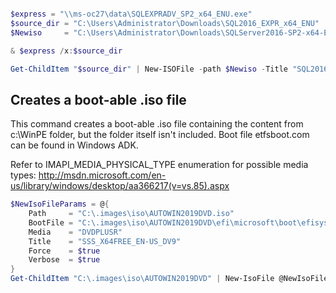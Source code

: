 ```powershell

$express = "\\ms-oc27\data\SQLEXPRADV_SP2_x64_ENU.exe"
$source_dir = "C:\Users\Administrator\Downloads\SQL2016_EXPR_x64_ENU"
$Newiso     = "C:\Users\Administrator\Downloads\SQLServer2016-SP2-x64-ENU-Exp.iso"

& $express /x:$source_dir

Get-ChildItem "$source_dir" | New-ISOFile -path $Newiso -Title "SQL2016_x64_ENU" -Verbose -Force

```

## Creates a boot-able .iso file

This command creates a boot-able .iso file containing the content from c:\WinPE folder, but the folder itself isn't included. Boot file  etfsboot.com can be found in Windows ADK.

Refer to IMAPI_MEDIA_PHYSICAL_TYPE enumeration for possible media types: http://msdn.microsoft.com/en-us/library/windows/desktop/aa366217(v=vs.85).aspx

```powershell
$NewIsoFileParams = @{
    Path     = "C:\.images\iso\AUTOWIN2019DVD.iso"
    BootFile = "C:\.images\iso\AUTOWIN2019DVD\efi\microsoft\boot\efisys.bin"
    Media    = "DVDPLUSR"
    Title    = "SSS_X64FREE_EN-US_DV9"
    Force    = $true
    Verbose  = $true
}
Get-ChildItem "C:\.images\iso\AUTOWIN2019DVD" | New-IsoFile @NewIsoFileParams
```
